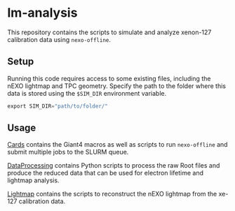 # lm-analysis

This repository contains the scripts to simulate and analyze xenon-127 calibration data using `nexo-offline`.

## Setup

Running this code requires access to some existing files, including the nEXO lightmap and TPC geometry. Specify the path to the folder where this data is stored using the `$SIM_DIR` environment variable.

```python
export SIM_DIR="path/to/folder/"
```

## Usage

[Cards](https://github.com/clarkehardy/lm-analysis/tree/master/Cards) contains the Giant4 macros as well as scripts to run `nexo-offline` and submit multiple jobs to the SLURM queue.

[DataProcessing](https://github.com/clarkehardy/lm-analysis/tree/master/DataProcessing) contains Python scripts to process the raw Root files and produce the reduced data that can be used for electron lifetime and lightmap analysis.

[Lightmap](https://github.com/clarkehardy/lm-analysis/tree/master/Lightmap) contains the scripts to reconstruct the nEXO lightmap from the xe-127 calibration data.
